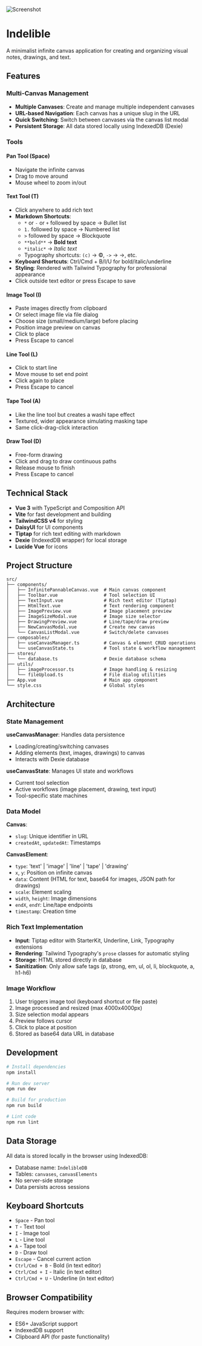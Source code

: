 ![Screenshot](indelible.webp)

# Indelible

A minimalist infinite canvas application for creating and organizing visual notes, drawings, and text.

## Features

### Multi-Canvas Management
- **Multiple Canvases**: Create and manage multiple independent canvases
- **URL-based Navigation**: Each canvas has a unique slug in the URL
- **Quick Switching**: Switch between canvases via the canvas list modal
- **Persistent Storage**: All data stored locally using IndexedDB (Dexie)

### Tools

#### Pan Tool (Space)
- Navigate the infinite canvas
- Drag to move around
- Mouse wheel to zoom in/out

#### Text Tool (T)
- Click anywhere to add rich text
- **Markdown Shortcuts**:
  - `*` or `-` or `+` followed by space → Bullet list
  - `1.` followed by space → Numbered list
  - `>` followed by space → Blockquote
  - `**bold**` → **Bold text**
  - `*italic*` → *Italic text*
  - Typography shortcuts: `(c)` → ©, `->` → →, etc.
- **Keyboard Shortcuts**: Ctrl/Cmd + B/I/U for bold/italic/underline
- **Styling**: Rendered with Tailwind Typography for professional appearance
- Click outside text editor or press Escape to save

#### Image Tool (I)
- Paste images directly from clipboard
- Or select image file via file dialog
- Choose size (small/medium/large) before placing
- Position image preview on canvas
- Click to place
- Press Escape to cancel

#### Line Tool (L)
- Click to start line
- Move mouse to set end point
- Click again to place
- Press Escape to cancel

#### Tape Tool (A)
- Like the line tool but creates a washi tape effect
- Textured, wider appearance simulating masking tape
- Same click-drag-click interaction

#### Draw Tool (D)
- Free-form drawing
- Click and drag to draw continuous paths
- Release mouse to finish
- Press Escape to cancel

## Technical Stack

- **Vue 3** with TypeScript and Composition API
- **Vite** for fast development and building
- **TailwindCSS v4** for styling
- **DaisyUI** for UI components
- **Tiptap** for rich text editing with markdown
- **Dexie** (IndexedDB wrapper) for local storage
- **Lucide Vue** for icons

## Project Structure

```
src/
├── components/
│   ├── InfinitePannableCanvas.vue  # Main canvas component
│   ├── Toolbar.vue                 # Tool selection UI
│   ├── TextInput.vue               # Rich text editor (Tiptap)
│   ├── HtmlText.vue                # Text rendering component
│   ├── ImagePreview.vue            # Image placement preview
│   ├── ImageSizeModal.vue          # Image size selector
│   ├── DrawingPreview.vue          # Line/tape/draw preview
│   ├── NewCanvasModal.vue          # Create new canvas
│   └── CanvasListModal.vue         # Switch/delete canvases
├── composables/
│   ├── useCanvasManager.ts         # Canvas & element CRUD operations
│   └── useCanvasState.ts           # Tool state & workflow management
├── stores/
│   └── database.ts                 # Dexie database schema
├── utils/
│   ├── imageProcessor.ts           # Image handling & resizing
│   └── fileUpload.ts               # File dialog utilities
├── App.vue                         # Main app component
└── style.css                       # Global styles
```

## Architecture

### State Management

**useCanvasManager**: Handles data persistence
- Loading/creating/switching canvases
- Adding elements (text, images, drawings) to canvas
- Interacts with Dexie database

**useCanvasState**: Manages UI state and workflows
- Current tool selection
- Active workflows (image placement, drawing, text input)
- Tool-specific state machines

### Data Model

**Canvas**:
- `slug`: Unique identifier in URL
- `createdAt`, `updatedAt`: Timestamps

**CanvasElement**:
- `type`: 'text' | 'image' | 'line' | 'tape' | 'drawing'
- `x`, `y`: Position on infinite canvas
- `data`: Content (HTML for text, base64 for images, JSON path for drawings)
- `scale`: Element scaling
- `width`, `height`: Image dimensions
- `endX`, `endY`: Line/tape endpoints
- `timestamp`: Creation time

### Rich Text Implementation

- **Input**: Tiptap editor with StarterKit, Underline, Link, Typography extensions
- **Rendering**: Tailwind Typography's `prose` classes for automatic styling
- **Storage**: HTML stored directly in database
- **Sanitization**: Only allow safe tags (p, strong, em, ul, ol, li, blockquote, a, h1-h6)

### Image Workflow

1. User triggers image tool (keyboard shortcut or file paste)
2. Image processed and resized (max 4000x4000px)
3. Size selection modal appears
4. Preview follows cursor
5. Click to place at position
6. Stored as base64 data URL in database

## Development

```bash
# Install dependencies
npm install

# Run dev server
npm run dev

# Build for production
npm run build

# Lint code
npm run lint
```

## Data Storage

All data is stored locally in the browser using IndexedDB:
- Database name: `IndelibleDB`
- Tables: `canvases`, `canvasElements`
- No server-side storage
- Data persists across sessions

## Keyboard Shortcuts

- `Space` - Pan tool
- `T` - Text tool
- `I` - Image tool
- `L` - Line tool
- `A` - Tape tool
- `D` - Draw tool
- `Escape` - Cancel current action
- `Ctrl/Cmd + B` - Bold (in text editor)
- `Ctrl/Cmd + I` - Italic (in text editor)
- `Ctrl/Cmd + U` - Underline (in text editor)

## Browser Compatibility

Requires modern browser with:
- ES6+ JavaScript support
- IndexedDB support
- Clipboard API (for paste functionality)
